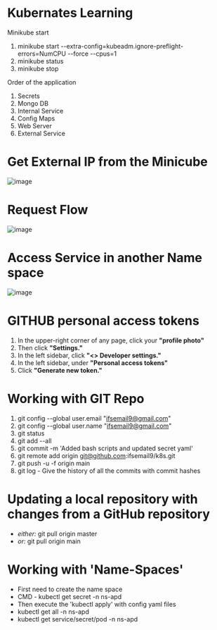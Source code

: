 # Kubernates Learning
Minikube start
1. minikube start --extra-config=kubeadm.ignore-preflight-errors=NumCPU --force --cpus=1
2. minikube status
3. minikube stop

Order of the application
1. Secrets
2. Mongo DB
3. Internal Service
4. Config Maps
5. Web Server
6. External Service

# Get External IP from the Minicube
![image](https://github.com/ifsemail9/k8s/assets/133851700/f448eeef-be18-4718-b1e3-36c71433f2d0)

# Request Flow
![image](https://github.com/ifsemail9/k8s/assets/133851700/5b7293f8-b572-41c4-86dc-bc723d011269)

# Access Service in another Name space
![image](https://github.com/ifsemail9/k8s/assets/133851700/0e2627ed-476d-49fd-b89c-99345e26524d)

# GITHUB personal access tokens
1. In the upper-right corner of any page, click your **"profile photo"**
2. Then click **"Settings."**
3. In the left sidebar, click **"<> Developer settings."**
4. In the left sidebar, under  **"Personal access tokens"**
5. Click **"Generate new token."**

# Working with GIT Repo
1. git config --global user.email "ifsemail9@gmail.com"
2. git config --global user.name "ifsemail9@gmail.com"
3. git status
4. git add --all
5. git commit -m 'Added bash scripts and updated secret yaml'
6. git remote add origin git@github.com:ifsemail9/k8s.git
7. git push -u -f origin main
8. git log - Give the history of all the commits with commit hashes
 
# Updating a local repository with changes from a GitHub repository
- _either:_    git pull origin master
- _or:_   git pull origin main

# Working with 'Name-Spaces'
- First need to create the name space
- CMD - kubectl get secret -n ns-apd
- Then execute the 'kubectl apply' with config yaml files
- kubectl get all -n ns-apd
- kubectl get service/secret/pod -n ns-apd
